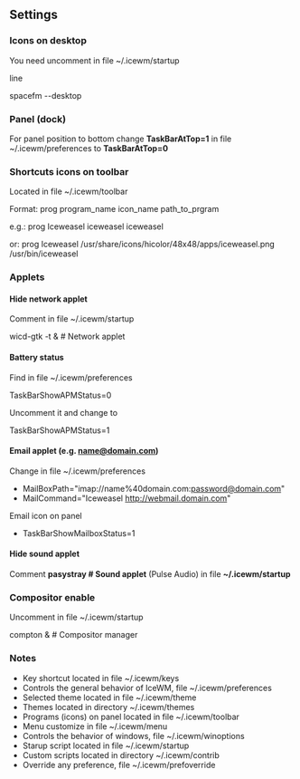 ## Settings

### Icons on desktop

You need uncomment in file ~/.icewm/startup

line

spacefm --desktop

### Panel (dock)

For panel position to bottom change **TaskBarAtTop=1** in file ~/.icewm/preferences to **TaskBarAtTop=0**

### Shortcuts icons on toolbar

Located in file ~/.icewm/toolbar

Format: prog program_name icon_name path_to_prgram

e.g.: prog Iceweasel iceweasel iceweasel

or: prog Iceweasel /usr/share/icons/hicolor/48x48/apps/iceweasel.png /usr/bin/iceweasel

### Applets

#### Hide network applet

Comment in file ~/.icewm/startup

wicd-gtk -t & # Network applet

#### Battery status
Find in file ~/.icewm/preferences

TaskBarShowAPMStatus=0

Uncomment it and change to

TaskBarShowAPMStatus=1

#### Email applet (e.g. name@domain.com)
Change in file ~/.icewm/preferences

* MailBoxPath="imap://name%40domain.com:password@domain.com"
* MailCommand="Iceweasel http://webmail.domain.com"

Email icon on panel
* TaskBarShowMailboxStatus=1

#### Hide sound applet

Comment **pasystray # Sound applet** (Pulse Audio) in file **~/.icewm/startup**

### Compositor enable

Uncomment in file ~/.icewm/startup

compton &	# Compositor manager

### Notes
* Key shortcut located in file ~/.icewm/keys
* Controls the general behavior of IceWM, file ~/.icewm/preferences
* Selected theme located in file ~/.icewm/theme
* Themes located in directory ~/.icewm/themes
* Programs (icons) on panel located in file ~/.icewm/toolbar
* Menu customize in file ~/.icewm/menu
* Controls the behavior of windows, file ~/.icewm/winoptions
* Starup script located in file ~/.icewm/startup
* Custom scripts located in directory ~/.icewm/contrib
* Override any preference, file ~/.icewm/prefoverride
